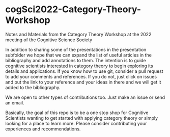 # cogSci2022-Category-Theory-Workshop
Notes and Materials from the Category Theory Workshop at the 2022 meeting of the Cognitive Science Society

In addition to sharing some of the presentations in the presentation subfolder we hope that we can expand the list of useful articles in the bibliography and add annotations to them. The intention is to guide cognitive scientists interested in category theory to begin exploring its details and applications. If you know how to use git, consider a pull request to add your comments and references. If you do not, just click on issues and put the link to your reference and your ideas in there and we will get it added to the bibliography.

We are open to other types of contributions too. Just make an issue or send an email. 

Basically, the goal of this repo is to be a one stop shop for Cognitive Scientists wanting to get started with applying category theory or simply looking for a place to learn more. Please consider contributing your experiences and recommendations. 
